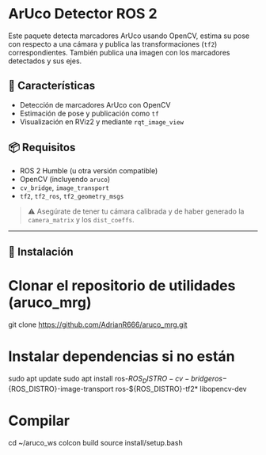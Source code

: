 # ArUco Detector ROS 2

Este paquete detecta marcadores ArUco usando OpenCV, estima su pose con respecto a una cámara y publica las transformaciones (`tf2`) correspondientes. También publica una imagen con los marcadores detectados y sus ejes.

## 🧠 Características

- Detección de marcadores ArUco con OpenCV
- Estimación de pose y publicación como `tf`
- Visualización en RViz2 y mediante `rqt_image_view`

## 📦 Requisitos

- ROS 2 Humble (u otra versión compatible)
- OpenCV (incluyendo `aruco`)
- `cv_bridge`, `image_transport`
- `tf2`, `tf2_ros`, `tf2_geometry_msgs`

> ⚠️ Asegúrate de tener tu cámara calibrada y de haber generado la `camera_matrix` y los `dist_coeffs`.


---

## 🚀 Instalación

# Clonar el repositorio de utilidades (aruco_mrg)
git clone https://github.com/AdrianR666/aruco_mrg.git

# Instalar dependencias si no están
sudo apt update
sudo apt install ros-${ROS_DISTRO}-cv-bridge ros-${ROS_DISTRO}-image-transport ros-${ROS_DISTRO}-tf2* libopencv-dev

# Compilar
cd ~/aruco_ws
colcon build
source install/setup.bash


